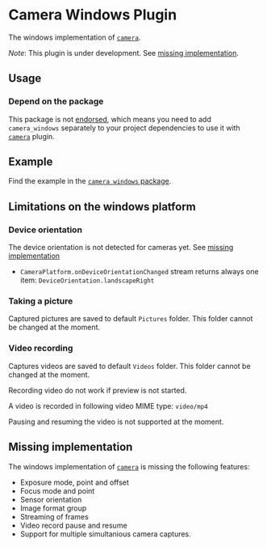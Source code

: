 # Camera Windows Plugin

The windows implementation of [`camera`][camera].

*Note*: This plugin is under development. See [missing implementation](#missing-implementation).

## Usage

### Depend on the package

This package is not [endorsed](https://flutter.dev/docs/development/packages-and-plugins/developing-packages#endorsed-federated-plugin),
which means you need to add `camera_windows` separately to your project dependencies to use it with [`camera`][camera] plugin.

## Example

Find the example in the [`camera windows` package](https://pub.dev/packages/camera_windows#example).

## Limitations on the windows platform

### Device orientation

The device orientation is not detected for cameras yet. See [missing implementation](#missing-implementation)

- `CameraPlatform.onDeviceOrientationChanged` stream returns always one item: `DeviceOrientation.landscapeRight`

### Taking a picture

Captured pictures are saved to default `Pictures` folder.
This folder cannot be changed at the moment.

### Video recording 

Captures videos are saved to default `Videos` folder.
This folder cannot be changed at the moment.

Recording video do not work if preview is not started.

A video is recorded in  following video MIME type: `video/mp4`

Pausing and resuming the video is not supported at the moment.

## Missing implementation

The windows implementation of [`camera`][camera] is missing the following features:
- Exposure mode, point and offset
- Focus mode and point
- Sensor orientation
- Image format group
- Streaming of frames
- Video record pause and resume
- Support for multiple simultanious camera captures.

<!-- Links -->
[camera]: https://pub.dev/packages/camera_windows

